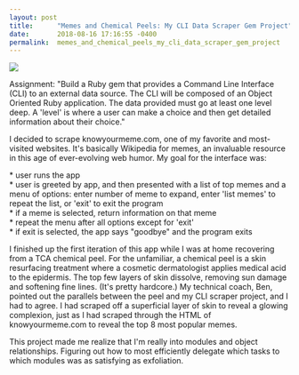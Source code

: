 ```yaml
---
layout: post
title:      "Memes and Chemical Peels: My CLI Data Scraper Gem Project"
date:       2018-08-16 17:16:55 -0400
permalink:  memes_and_chemical_peels_my_cli_data_scraper_gem_project
---
```



![](http://oi63.tinypic.com/2lnn7a.jpg)

<p>Assignment: "Build a Ruby gem that provides a Command Line Interface (CLI) to an external data source. The CLI will be composed of an Object Oriented Ruby application. The data provided must go at least one level deep. A 'level' is where a user can make a choice and then get detailed information about their choice."

<p>I decided to scrape knowyourmeme.com, one of my favorite and most-visited websites. It's basically Wikipedia for memes, an invaluable resource in this age of ever-evolving web humor. My goal for the interface was:

<p>* user runs the app
<br>* user is greeted by app, and then presented with a list of top memes and a menu of options: enter number of meme to expand, enter 'list memes' to repeat the list, or 'exit' to exit the program
<br>* if a meme is selected, return information on that meme
<br>* repeat the menu after all options except for 'exit'
<br>* if exit is selected, the app says "goodbye" and the program exits

<p>I finished up the first iteration of this app while I was at home recovering from a TCA chemical peel. For the unfamiliar, a chemical peel is a skin resurfacing treatment where a cosmetic dermatologist applies medical acid to the epidermis. The top few layers of skin dissolve, removing sun damage and softening fine lines. (It's pretty hardcore.) My technical coach, Ben, pointed out the parallels between the peel and my CLI scraper project, and I had to agree. I had scraped off a superficial layer of skin to reveal a glowing complexion, just as I had scraped through the HTML of knowyourmeme.com to reveal the top 8 most popular memes.

<p>This project made me realize that I'm really into modules and object relationships. Figuring out how to most efficiently delegate which tasks to which modules was as satisfying as exfoliation.
